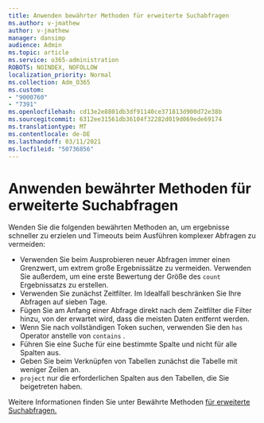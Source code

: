 ```yaml
---
title: Anwenden bewährter Methoden für erweiterte Suchabfragen
ms.author: v-jmathew
author: v-jmathew
manager: dansimp
audience: Admin
ms.topic: article
ms.service: o365-administration
ROBOTS: NOINDEX, NOFOLLOW
localization_priority: Normal
ms.collection: Adm_O365
ms.custom:
- "9000760"
- "7391"
ms.openlocfilehash: cd13e2e8801db3df91140ce371813d900d72e38b
ms.sourcegitcommit: 6312ee31561db36104f32282d019d069ede69174
ms.translationtype: MT
ms.contentlocale: de-DE
ms.lasthandoff: 03/11/2021
ms.locfileid: "50736856"
---
```

# <a name="apply-best-practices-for-advanced-hunting-queries"></a>Anwenden bewährter Methoden für erweiterte Suchabfragen

Wenden Sie die folgenden bewährten Methoden an, um ergebnisse schneller zu erzielen und Timeouts beim Ausführen komplexer Abfragen zu vermeiden:

- Verwenden Sie beim Ausprobieren neuer Abfragen immer einen Grenzwert, um extrem große Ergebnissätze zu vermeiden. Verwenden Sie außerdem, um eine erste Bewertung der Größe des `count` Ergebnissatzs zu erstellen.
- Verwenden Sie zunächst Zeitfilter. Im Idealfall beschränken Sie Ihre Abfragen auf sieben Tage.
- Fügen Sie am Anfang einer Abfrage direkt nach dem Zeitfilter die Filter hinzu, von der erwartet wird, dass die meisten Daten entfernt werden.
- Wenn Sie nach vollständigen Token suchen, verwenden Sie den `has` Operator anstelle von `contains` .
- Führen Sie eine Suche für eine bestimmte Spalte und nicht für alle Spalten aus.
- Geben Sie beim Verknüpfen von Tabellen zunächst die Tabelle mit weniger Zeilen an.
- `project` nur die erforderlichen Spalten aus den Tabellen, die Sie beigetreten haben.

Weitere Informationen finden Sie unter Bewährte Methoden [für erweiterte Suchabfragen.](https://go.microsoft.com/fwlink/?linkid=2144812)
